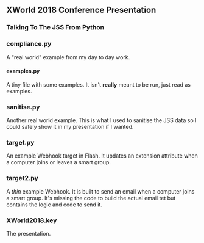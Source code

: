## XWorld 2018 Conference Presentation

### Talking To The JSS From Python

### compliance.py

A "real world" example from my day to day work.

#### examples.py

A tiny file with some examples. It isn't **really** meant to be run, just read as examples.

### sanitise.py

Another real world example. This is what I used to sanitise the JSS data so I could safely show it in my presentation if I wanted.

### target.py

An example Webhook target in Flash. It updates an extension attribute when
a computer joins or leaves a smart group.

### target2.py

A _thin_ example Webhook. It is built to send an email when a computer joins
a smart group. It's missing the code to build the actual email tet but
contains the logic and code to send it.

### XWorld2018.key

The presentation.

